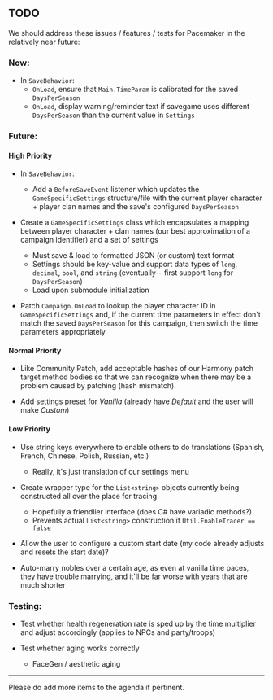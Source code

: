 ## TODO

We should address these issues / features / tests for Pacemaker in the relatively near future:

### Now:

- In `SaveBehavior`:
  - `OnLoad`, ensure that `Main.TimeParam` is calibrated for the saved `DaysPerSeason`
  - `OnLoad`, display warning/reminder text if savegame uses different `DaysPerSeason` than the current value in `Settings`

### Future:

#### High Priority


- In `SaveBehavior`:
  - Add a `BeforeSaveEvent` listener which updates the `GameSpecificSettings` structure/file with the current player character + player clan names and the save's configured `DaysPerSeason`
- Create a `GameSpecificSettings` class which encapsulates a mapping between player character + clan names (our best approximation of a campaign identifier) and a set of settings
  - Must save & load to formatted JSON (or custom) text format
  - Settings should be key-value and support data types of `long`, `decimal`, `bool`, and `string` (eventually-- first support `long` for `DaysPerSeason`)
  - Load upon submodule initialization

- Patch `Campaign.OnLoad` to lookup the player character ID in `GameSpecificSettings` and, if the current time parameters in effect don't match the saved `DaysPerSeason` for this campaign, then switch the time parameters appropriately 

#### Normal Priority

- Like Community Patch, add acceptable hashes of our Harmony patch target method bodies so that we can recognize when there may be a problem caused by patching (hash mismatch).


- Add settings preset for *Vanilla* (already have *Default* and the user will make *Custom*)


#### Low Priority

- Use string keys everywhere to enable others to do translations (Spanish, French, Chinese, Polish, Russian, etc.)
  - Really, it's just translation of our settings menu

- Create wrapper type for the `List<string>` objects currently being constructed all over the place for tracing
  - Hopefully a friendlier interface (does C# have variadic methods?)
  - Prevents actual `List<string>` construction if `Util.EnableTracer == false`


- Allow the user to configure a custom start date (my code already adjusts and resets the start date)?


- Auto-marry nobles over a certain age, as even at vanilla time paces, they have trouble marrying, and it'll be far worse with years that are much shorter


### Testing:


- Test whether health regeneration rate is sped up by the time multiplier and adjust accordingly (applies to NPCs and party/troops)

- Test whether aging works correctly
  - FaceGen / aesthetic aging

---

Please do add more items to the agenda if pertinent.
